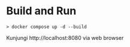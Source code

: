 

# Build and Run

```
> docker compose up -d --build
```

Kunjungi http://localhost:8080 via web browser


